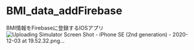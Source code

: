 # BMI_data_addFirebase
BMI情報をFirebaseに登録するIOSアプリ
![Uploading Simulator Screen Shot - iPhone SE (2nd generation) - 2020-12-03 at 19.52.32.png…]()
